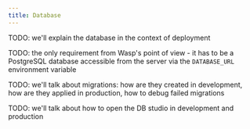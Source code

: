 ```yaml
---
title: Database
---
```


TODO: we'll explain the database in the context of deployment

TODO: the only requirement from Wasp's point of view - it has to be a PostgreSQL database accessible from the server via the `DATABASE_URL` environment variable

TODO: we'll talk about migrations: how are they created in development, how are they applied in production, how to debug failed migrations

TODO: we'll talk about how to open the DB studio in development and production